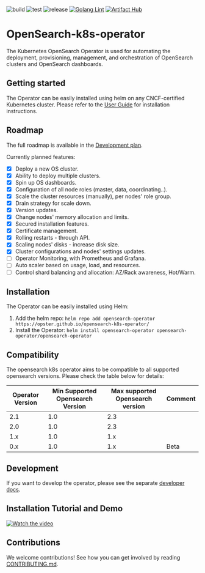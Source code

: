 ![build](https://github.com/opster/opensearch-k8s-operator/actions/workflows/docker-build.yaml/badge.svg) ![test](https://github.com/opster/opensearch-k8s-operator/actions/workflows/testing.yaml/badge.svg) ![release](https://img.shields.io/github/v/release/opster/opensearch-k8s-operator) [![Golang Lint](https://github.com/Opster/opensearch-k8s-operator/actions/workflows/linting.yaml/badge.svg)](https://github.com/Opster/opensearch-k8s-operator/actions/workflows/linting.yaml) [![Artifact Hub](https://img.shields.io/endpoint?url=https://artifacthub.io/badge/repository/opensearch-operator)](https://artifacthub.io/packages/search?repo=opensearch-operator)

# OpenSearch-k8s-operator

The Kubernetes OpenSearch Operator is used for automating the deployment, provisioning, management, and orchestration of OpenSearch clusters and OpenSearch dashboards.

## Getting started

The Operator can be easily installed using helm on any CNCF-certified Kubernetes cluster. Please refer to the [User Guide](./docs/userguide/main.md) for installation instructions.

## Roadmap

The full roadmap is available in the [Development plan](./docs/designs/dev-plan.md).

Currently planned features:

- [x] Deploy a new OS cluster.
- [x] Ability to deploy multiple clusters.
- [x] Spin up OS dashboards.
- [x] Configuration of all node roles (master, data, coordinating..).
- [x] Scale the cluster resources (manually), per nodes' role group.
- [x] Drain strategy for scale down.
- [x] Version updates.
- [x] Change nodes' memory allocation and limits.
- [x] Secured installation features.
- [x] Certificate management.
- [x] Rolling restarts - through API.
- [x] Scaling nodes' disks - increase disk size.
- [x] Cluster configurations and nodes' settings updates.
- [ ] Operator Monitoring, with Prometheus and Grafana.
- [ ] Auto scaler based on usage, load, and resources.
- [ ] Control shard balancing and allocation: AZ/Rack awareness, Hot/Warm.

## Installation

The Operator can be easily installed using Helm:

1. Add the helm repo: `helm repo add opensearch-operator https://opster.github.io/opensearch-k8s-operator/`
2. Install the Operator: `helm install opensearch-operator opensearch-operator/opensearch-operator`

## Compatibility

The opensearch k8s operator aims to be compatible to all supported opensearch versions. Please check the table below for details:

| Operator Version | Min Supported Opensearch Version | Max supported Opensearch version | Comment |
|------------------|----------------------------------|----------------------------------|---------|
| 2.1              | 1.0                              | 2.3                              |         |
| 2.0              | 1.0                              | 2.3                              |         |
| 1.x              | 1.0                              | 1.x                              |         |
| 0.x              | 1.0                              | 1.x                              | Beta    |

## Development

If you want to develop the operator, please see the separate [developer docs](./docs/developing.md).

## Installation Tutorial and Demo

[![Watch the video](https://opster.com/wp-content/uploads/2022/05/Operator-Installation-Tutorial.png)](https://player.vimeo.com/video/708641527)

## Contributions

We welcome contributions! See how you can get involved by reading [CONTRIBUTING.md](./CONTRIBUTING.md).
